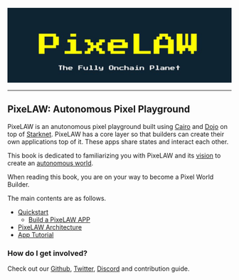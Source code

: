 ![PixeLAW](images/PixeLAW.jpeg)

---

## PixeLAW: Autonomous Pixel Playground

PixeLAW is an anutonomous pixel playground built using [Cairo](https://book.cairo-lang.org/) and [Dojo](https://book.dojoengine.org/) on top of [Starknet](https://book.starknet.io/). PixeLAW has a core layer so that builders can create their own applications top of it. These apps share states and interact each other.

This book is dedicated to familiarizing you with PixeLAW and its [vision](https://medium.com/@syora/discovering-pixelaw-the-fully-onchain-planet-ac5e8bb40dfb) to create an [autonomous world](https://book.dojoengine.org/theory/autonomous-worlds.html).

When reading this book, you are on your way to become a Pixel World Builder.

The main contents are as follows.
- [Quickstart](./getting-started/quick-start.md)
    - [Build a PixeLAW APP](./build-app/1-build-app.md)
- [PixeLAW Architecture](./architecture/overview.md)
- [App Tutorial](./app-tutorials/README.md)

### How do I get involved?

Check out our [Github](https://github.com/pixelaw/), [Twitter](https://twitter.com/0xPixeLAW), [Discord](https://t.co/jKDjNbFdZ5) and contribution guide.